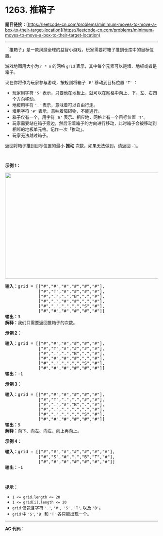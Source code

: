 # 1263. 推箱子

**题目链接：**[https://leetcode-cn.com/problems/minimum-moves-to-move-a-box-to-their-target-location](https://leetcode-cn.com/problems/minimum-moves-to-move-a-box-to-their-target-location)

---

<div class="content__1Y2H">
 <div class="notranslate">
  <p>「推箱子」是一款风靡全球的益智小游戏，玩家需要将箱子推到仓库中的目标位置。</p> 
  <p>游戏地图用大小为 <code>n * m</code> 的网格 <code>grid</code> 表示，其中每个元素可以是墙、地板或者是箱子。</p> 
  <p>现在你将作为玩家参与游戏，按规则将箱子&nbsp;<code>'B'</code>&nbsp;移动到目标位置&nbsp;<code>'T'</code> ：</p> 
  <ul> 
   <li>玩家用字符&nbsp;<code>'S'</code>&nbsp;表示，只要他在地板上，就可以在网格中向上、下、左、右四个方向移动。</li> 
   <li>地板用字符&nbsp;<code>'.'</code>&nbsp;表示，意味着可以自由行走。</li> 
   <li>墙用字符&nbsp;<code>'#'</code>&nbsp;表示，意味着障碍物，不能通行。&nbsp;</li> 
   <li>箱子仅有一个，用字符&nbsp;<code>'B'</code>&nbsp;表示。相应地，网格上有一个目标位置&nbsp;<code>'T'</code>。</li> 
   <li>玩家需要站在箱子旁边，然后沿着箱子的方向进行移动，此时箱子会被移动到相邻的地板单元格。记作一次「推动」。</li> 
   <li>玩家无法越过箱子。</li> 
  </ul> 
  <p>返回将箱子推到目标位置的最小 <strong>推动</strong> 次数，如果无法做到，请返回&nbsp;<code>-1</code>。</p> 
  <p>&nbsp;</p> 
  <p><strong>示例 1：</strong></p> 
  <p><strong><img style="height: 349px; width: 520px;" src="../aliyun-lc-upload/uploads/2019/11/16/sample_1_1620.png" alt=""></strong></p> 
  <pre class="language-text"><strong>输入：</strong>grid = [["#","#","#","#","#","#"],
             ["#","T","#","#","#","#"],
&nbsp;            ["#",".",".","B",".","#"],
&nbsp;            ["#",".","#","#",".","#"],
&nbsp;            ["#",".",".",".","S","#"],
&nbsp;            ["#","#","#","#","#","#"]]
<strong>输出：</strong>3
<strong>解释：</strong>我们只需要返回推箱子的次数。</pre> 
  <p><strong>示例 2：</strong></p> 
  <pre class="language-text"><strong>输入：</strong>grid = [["#","#","#","#","#","#"],
             ["#","T","#","#","#","#"],
&nbsp;            ["#",".",".","B",".","#"],
&nbsp;            ["#","#","#","#",".","#"],
&nbsp;            ["#",".",".",".","S","#"],
&nbsp;            ["#","#","#","#","#","#"]]
<strong>输出：</strong>-1
</pre> 
  <p><strong>示例 3：</strong></p> 
  <pre class="language-text"><strong>输入：</strong>grid = [["#","#","#","#","#","#"],
&nbsp;            ["#","T",".",".","#","#"],
&nbsp;            ["#",".","#","B",".","#"],
&nbsp;            ["#",".",".",".",".","#"],
&nbsp;            ["#",".",".",".","S","#"],
&nbsp;            ["#","#","#","#","#","#"]]
<strong>输出：</strong>5
<strong>解释：</strong>向下、向左、向左、向上再向上。
</pre> 
  <p><strong>示例 4：</strong></p> 
  <pre class="language-text"><strong>输入：</strong>grid = [["#","#","#","#","#","#","#"],
&nbsp;            ["#","S","#",".","B","T","#"],
&nbsp;            ["#","#","#","#","#","#","#"]]
<strong>输出：</strong>-1
</pre> 
  <p>&nbsp;</p> 
  <p><strong>提示：</strong></p> 
  <ul> 
   <li><code>1 &lt;= grid.length &lt;= 20</code></li> 
   <li><code>1 &lt;= grid[i].length &lt;= 20</code></li> 
   <li><code>grid</code> 仅包含字符&nbsp;<code>'.'</code>, <code>'#'</code>,&nbsp; <code>'S'</code> , <code>'T'</code>, 以及&nbsp;<code>'B'</code>。</li> 
   <li><code>grid</code>&nbsp;中&nbsp;<code>'S'</code>, <code>'B'</code>&nbsp;和&nbsp;<code>'T'</code>&nbsp;各只能出现一个。</li> 
  </ul> 
 </div>
</div>

---

**AC 代码：**

```java

```